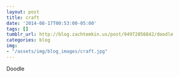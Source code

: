```yaml
---
layout: post
title: craft
date: '2014-08-17T00:53:00-05:00'
tags: []
tumblr_url: http://blog.zachtemkin.us/post/94972856842/doodle
categories: blog
img: 
- "/assets/img/blog_images/craft.jpg" 
---
```

Doodle
